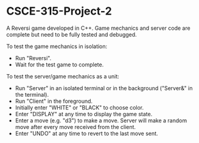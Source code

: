 CSCE-315-Project-2
==================

A Reversi game developed in C++. Game mechanics and server code are complete but need to be fully tested and debugged.

To test the game mechanics in isolation:
* Run "Reversi".
* Wait for the test game to complete.

To test the server/game mechanics as a unit:
* Run "Server" in an isolated terminal or in the background ("Server&" in the terminal).
* Run "Client" in the foreground.
* Initially enter "WHITE" or "BLACK" to choose color.
* Enter "DISPLAY" at any time to display the game state.
* Enter a move (e.g. "d3") to make a move. Server will make a random move after every move received from the client.
* Enter "UNDO" at any time to revert to the last move sent.
